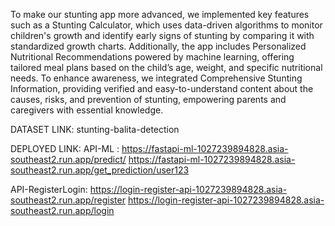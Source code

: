 To make our stunting app more advanced, we implemented key features such as a Stunting Calculator, which uses data-driven algorithms to monitor children's growth and identify early signs of stunting by comparing it with standardized growth charts. Additionally, the app includes Personalized Nutritional Recommendations powered by machine learning, offering tailored meal plans based on the child’s age, weight, and specific nutritional needs. To enhance awareness, we integrated Comprehensive Stunting Information, providing verified and easy-to-understand content about the causes, risks, and prevention of stunting, empowering parents and caregivers with essential knowledge.

DATASET LINK:
stunting-balita-detection

DEPLOYED LINK:
API-ML : 
https://fastapi-ml-1027239894828.asia-southeast2.run.app/predict/
https://fastapi-ml-1027239894828.asia-southeast2.run.app/get_prediction/user123

API-RegisterLogin:
https://login-register-api-1027239894828.asia-southeast2.run.app/register
https://login-register-api-1027239894828.asia-southeast2.run.app/login
